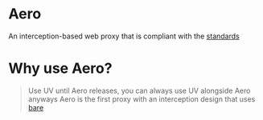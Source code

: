 # Aero
An interception-based web proxy that is compliant with the [standards](https://github.com/tomphttp/specifications)

# Why use Aero?
> Use UV until Aero releases, you can always use UV alongside Aero anyways
Aero is the first proxy with an interception design that uses [bare](https://github.com/tomphttp/bare-server-node/)